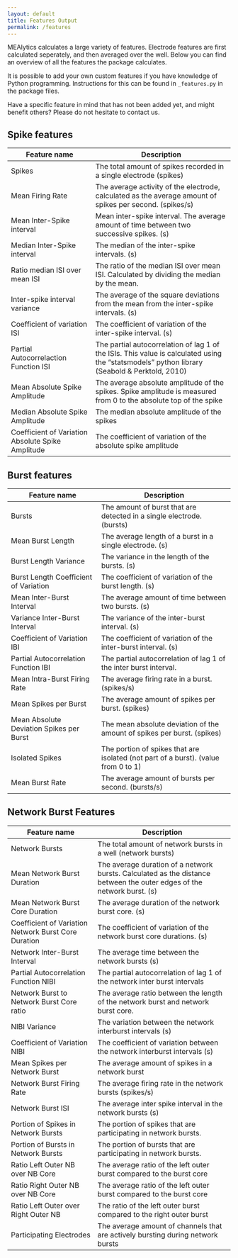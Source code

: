```yaml
---
layout: default
title: Features Output
permalink: /features
---
```

MEAlytics calculates a large variety of features. Electrode features are first calculated seperately, and then averaged over the well. Below you can find an overview of all the features the package calculates.

It is possible to add your own custom features if you have knowledge of Python programming. Instructions for this can be found in ```_features.py``` in the package files.

Have a specific feature in mind that has not been added yet, and might benefit others? Please do not hesitate to contact us.

## Spike features

| Feature name | Description |
|-------------|------------|
| Spikes | The total amount of spikes recorded in a single electrode (spikes) |
| Mean Firing Rate | The average activity of the electrode, calculated as the average amount of spikes per second. (spikes/s) |
| Mean Inter-Spike interval | Mean inter-spike interval. The average amount of time between two successive spikes. (s) |
| Median Inter-Spike interval | The median of the inter-spike intervals. (s) |
| Ratio median ISI over mean ISI | The ratio of the median ISI over mean ISI. Calculated by dividing the median by the mean. |
| Inter-spike interval variance | The average of the square deviations from the mean from the inter-spike intervals. (s) |
| Coefficient of variation ISI | The coefficient of variation of the inter-spike interval. (s) |
| Partial Autocorrelaction Function ISI | The partial autocorrelation of lag 1 of the ISIs. This value is calculated using the “statsmodels” python library (Seabold & Perktold, 2010) |
| Mean Absolute Spike Amplitude | The average absolute amplitude of the spikes. Spike amplitude is measured from 0 to the absolute top of the spike |
| Median Absolute Spike Amplitude | The median absolute amplitude of the spikes |
| Coefficient of Variation Absolute Spike Amplitude | The coefficient of variation of the absolute spike amplitude |

## Burst features

| Feature name | Description |
|-------------|------------|
| Bursts | The amount of burst that are detected in a single electrode. (bursts) |
| Mean Burst Length | The average length of a burst in a single electrode. (s) |
| Burst Length Variance | The variance in the length of the bursts. (s) |
| Burst Length Coefficient of Variation | The coefficient of variation of the burst length. (s) |
| Mean Inter-Burst Interval | The average amount of time between two bursts. (s) |
| Variance Inter-Burst Interval | The variance of the inter-burst interval. (s) |
| Coefficient of Variation IBI | The coefficient of variation of the inter-burst interval. (s) |
| Partial Autocorrelation Function IBI | The partial autocorrelation of lag 1 of the inter burst interval. |
| Mean Intra-Burst Firing Rate | The average firing rate in a burst. (spikes/s) |
| Mean Spikes per Burst | The average amount of spikes per burst. (spikes) |
| Mean Absolute Deviation Spikes per Burst | The mean absolute deviation of the amount of spikes per burst. (spikes) |
| Isolated Spikes | The portion of spikes that are isolated (not part of a burst). (value from 0 to 1) |
| Mean Burst Rate | The average amount of bursts per second. (bursts/s) |

## Network Burst Features

| Feature name | Description |
|-------------|------------|
| Network Bursts | The total amount of network bursts in a well (network bursts) |
| Mean Network Burst Duration | The average duration of a network bursts. Calculated as the distance between the outer edges of the network burst. (s) |
| Mean Network Burst Core Duration | The average duration of the network burst core. (s) |
| Coefficient of Variation Network Burst Core Duration | The coefficient of variation of the network burst core durations. (s) |
| Network Inter-Burst Interval | The average time between the network bursts (s) |
| Partial Autocorrelation Function NIBI | The partial autocorrelation of lag 1 of the network inter burst intervals |
| Network Burst to Network Burst Core ratio | The average ratio between the length of the network burst and network burst core. |
| NIBI Variance | The variation between the network interburst intervals (s) |
| Coefficient of Variation NIBI | The coefficient of variation between the network interburst intervals (s) |
| Mean Spikes per Network Burst | The average amount of spikes in a network burst |
| Network Burst Firing Rate | The average firing rate in the network bursts (spikes/s) |
| Network Burst ISI | The average inter spike interval in the network bursts (s) |
| Portion of Spikes in Network Bursts | The portion of spikes that are participating in network bursts. |
| Portion of Bursts in Network Bursts | The portion of bursts that are participating in network bursts. |
| Ratio Left Outer NB over NB Core | The average ratio of the left outer burst compared to the burst core |
| Ratio Right Outer NB over NB Core | The average ratio of the left outer burst compared to the burst core |
| Ratio Left Outer over Right Outer NB | The ratio of the left outer burst compared to the right outer burst |
| Participating Electrodes | The average amount of channels that are actively bursting during network bursts |